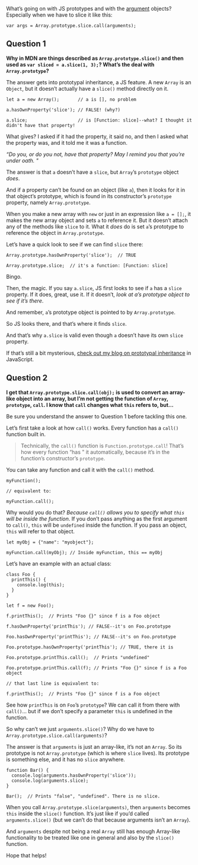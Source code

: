 What’s going on with JS prototypes and with the [argument](https://developer.mozilla.org/en-US/docs/Web/JavaScript/Reference/Functions/arguments) objects? Especially when we have to slice it like this:

    var args = Array.prototype.slice.call(arguments);

## Question 1

**Why in MDN are things described as `Array.prototype.slice()` and then used as `var sliced = a.slice(1, 3);`? What’s the deal with `Array.prototype`?**

The answer gets into prototypal inheritance, a JS feature. A new `Array` is an `Object`, but it doesn’t actually have a `slice()` method directly on it.

    let a = new Array();       // a is [], no problem

    a.hasOwnProperty('slice'); // FALSE! (why?)

    a.slice;                   // is [Function: slice]--what? I thought it didn't have that property!

What gives? I asked if it had the property, it said no, and then I asked what the property was, and it told me it was a function.

_“Do you, or do you not, have that property? May I remind you that you’re under oath. "_

The answer is that `a` doesn’t have a `slice`, but `Array`’s `prototype` object _does_.

And if a property can’t be found on an object (like `a`), then it looks for it in that object’s prototype, which is found in its constructor’s `prototype` property, namely `Array.prototype`.

When you make a new array with `new` or just in an expression like `a = [];`, it makes the new array object and sets `a` to reference it. But it doesn’t attach any of the methods like `slice` to it. What it _does_ do is set `a`’s prototype to reference the object in `Array.prototype`.

Let’s have a quick look to see if we can find `slice` there:

    Array.prototype.hasOwnProperty('slice');  // TRUE

    Array.prototype.slice;  // it's a function: [Function: slice]

Bingo.

Then, the magic. If you say `a.slice`, JS first looks to see if `a` has a `slice` property. If it does, great, use it. If it doesn’t, _look at a’s prototype object to see if it’s there_.

And remember, `a`’s prototype object is pointed to by `Array.prototype`.

So JS looks there, and that’s where it finds `slice`.

And that’s why `a.slice` is valid even though `a` doesn’t have its own `slice` property.

If that’s still a bit mysterious, [check out my blog on prototypal inheritance](http://beej.us/blog/data/javascript-prototypes-inheritance/) in JavaScript.

## Question 2

**I get that `Array.prototype.slice.call(obj);` is used to convert an array-like object into an array, but I’m not getting the function of `Array`, `prototype`, `call`. I know that `call` changes what `this` refers to, but…**

Be sure you understand the answer to Question 1 before tackling this one.

Let’s first take a look at how `call()` works. Every function has a `call()` function built in.

> Technically, the `call()` function is `Function.prototype.call`! That’s how every function “has " it automatically, because it’s in the function’s constructor’s `prototype`.

You can take any function and call it with the `call()` method.

    myFunction();

    // equivalent to:

    myFunction.call();

Why would you do that? _Because `call()` allows you to specify what `this` will be inside the function_. If you don’t pass anything as the first argument to `call()`, `this` will be `undefined` inside the function. If you pass an object, `this` will refer to that object.

    let myObj = {"name": "myobject"};

    myFunction.call(myObj); // Inside myFunction, this == myObj

Let’s have an example with an actual class:

    class Foo {
      printThis() {
        console.log(this);
      }
    }

    let f = new Foo();

    f.printThis();  // Prints "Foo {}" since f is a Foo object

    f.hasOwnProperty('printThis'); // FALSE--it's on Foo.prototype

    Foo.hasOwnProperty('printThis'); // FALSE--it's on Foo.prototype

    Foo.prototype.hasOwnProperty('printThis'); // TRUE, there it is

    Foo.prototype.printThis.call();  // Prints "undefined"

    Foo.prototype.printThis.call(f); // Prints "Foo {}" since f is a Foo object

    // that last line is equivalent to:

    f.printThis();  // Prints "Foo {}" since f is a Foo object

See how `printThis` is on `Foo`’s `prototype`? We can call it from there with `call()`… but if we don’t specify a parameter `this` is undefined in the function.

So why can’t we just `arguments.slice()`? Why do we have to `Array.prototype.slice.call(arguments)`?

The answer is that `arguments` is just an array-like, it’s not an `Array`. So its prototype is not `Array.prototype` (which is where `slice` lives). Its prototype is something else, and it has no `slice` anywhere.

    function Bar() {
      console.log(arguments.hasOwnProperty('slice'));
      console.log(arguments.slice);
    }

    Bar();  // Prints "false", "undefined". There is no slice.

When you call `Array.prototype.slice(arguments)`, then `arguments` becomes `this` inside the `slice()` function. It’s just like if you’d called `arguments.slice()` (but we can’t do that because arguments isn’t an `Array`).

And `arguments` despite not being a real `Array` still has enough Array-like functionality to be treated like one in general and also by the `slice()` function.

Hope that helps!
